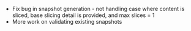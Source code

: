 * Fix bug in snapshot generation - not handling case where content is sliced, base slicing detail is provided, and max slices = 1
* More work on validating existing snapshots



